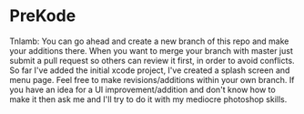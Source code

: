 # PreKode
Tnlamb: You can go ahead and create a new branch of this repo and make your additions there. When you want to merge your branch with master just submit a pull request so others can review it first, in order to avoid conflicts.
So far I've added the initial xcode project, I've created a splash screen and menu page. Feel free to make revisions/additions within your own branch. If you have an idea for a UI improvement/addition and don't know how to make it then ask me and I'll try to do it with my mediocre photoshop skills.
